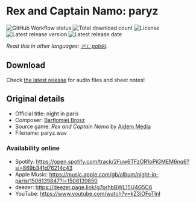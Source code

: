 # Rex and Captain Namo: paryz

![GitHub Workflow status](https://img.shields.io/github/workflow/status/soundtrack-rexcreation/Nemo_paryz/Release)
![Total download count](https://img.shields.io/github/downloads/soundtrack-rexcreation/Nemo_paryz/total)
![License](https://img.shields.io/github/license/soundtrack-rexcreation/Nemo_paryz)
![Latest release version](https://img.shields.io/github/v/release/soundtrack-rexcreation/Nemo_paryz)
![Latest release date](https://img.shields.io/github/release-date/soundtrack-rexcreation/Nemo_paryz)

*Read this in other languages: [🇵🇱 polski](README.pl.md).*

## Download

Check [the latest release](https://github.com/soundtrack-rexcreation/Nemo_paryz/releases/latest) for audio files and sheet notes!

## Original details

- Official title: night in paris
- Composer: [Bartłomiej Brosz](https://www.linkedin.com/in/bartek-brosz-81b1843)
- Source game: *Rex and Captain Nemo* by [Aidem Media](https://boombit.com/)
- Filename: paryz.wav

### Availability online

- Spotify: https://open.spotify.com/track/2Fuw6TFzOR1oPiGMEM6nq6?si=869b341d76214c43
- Apple Music: https://music.apple.com/gb/album/night-in-paris/1508139847?i=1508139850
- deezer: https://deezer.page.link/g7prhbBWL15U4G5C6
- YouTube: https://www.youtube.com/watch?v=kZ3iOFoTInI
